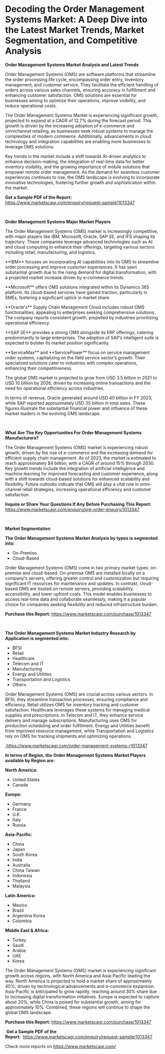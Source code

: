 <p><h1>Decoding the Order Management Systems Market: A Deep Dive into the Latest Market Trends, Market Segmentation, and Competitive Analysis</h1></p><p><strong>Order Management Systems Market Analysis and Latest Trends</strong></p>
<p><p>Order Management Systems (OMS) are software platforms that streamline the order processing life cycle, encompassing order entry, inventory management, and customer service. They facilitate the efficient handling of orders across various sales channels, ensuring accuracy in fulfillment and enhancing customer satisfaction. OMS solutions are essential for businesses aiming to optimize their operations, improve visibility, and reduce operational costs.</p><p>The Order Management Systems Market is experiencing significant growth, projected to expand at a CAGR of 12.7% during the forecast period. This growth is driven by the increasing adoption of e-commerce and omnichannel retailing, as businesses seek robust systems to manage the complexities of modern commerce. Additionally, advancements in cloud technology and integration capabilities are enabling more businesses to leverage OMS solutions.</p><p>Key trends in the market include a shift towards AI-driven analytics to enhance decision-making, the integration of real-time data for better inventory visibility, and the growing importance of mobile solutions that empower remote order management. As the demand for seamless customer experiences continues to rise, the OMS landscape is evolving to incorporate innovative technologies, fostering further growth and sophistication within the market.</p></p>
<p><strong>Get a Sample PDF of the Report:&nbsp;</strong> <a href="https://www.marketscagr.com/enquiry/request-sample/1013347?utm_campaign=1166&utm_medium=2&utm_source=Github&utm_content=ia&utm_term=06032025&utm_id=order-management-systems">https://www.marketscagr.com/enquiry/request-sample/1013347</a></p>
<p>&nbsp;</p>
<p><strong>Order Management Systems Major Market Players</strong></p>
<p><p>The Order Management Systems (OMS) market is increasingly competitive, with major players like IBM, Microsoft, Oracle, SAP SE, and IFS shaping its trajectory. These companies leverage advanced technologies such as AI and cloud computing to enhance their offerings, targeting various sectors including retail, manufacturing, and logistics.</p><p>**IBM** focuses on incorporating AI capabilities into its OMS to streamline order processing and improve customer experiences. It has seen substantial growth due to the rising demand for digital transformation, with a projected market increase driven by e-commerce trends.</p><p>**Microsoft** offers OMS solutions integrated within its Dynamics 365 platform. Its cloud-based services have gained traction, particularly in SMEs, fostering a significant uptick in market share.</p><p>**Oracle's** Supply Chain Management Cloud includes robust OMS functionalities, appealing to enterprises seeking comprehensive solutions. The company reports consistent growth, propelled by industries prioritizing operational efficiency.</p><p>**SAP SE** provides a strong OMS alongside its ERP offerings, catering predominantly to large enterprises. The adoption of SAP’s intelligent suite is expected to bolster its market position significantly.</p><p>**ServiceMax** and **ServicePower** focus on service management order systems, capitalizing on the field service sector’s growth. Their specialized solutions cater to industries with complex operations, enhancing their competitiveness.</p><p>The global OMS market is projected to grow from USD 3.5 billion in 2021 to USD 10 billion by 2026, driven by increasing online transactions and the need for operational efficiency across industries.</p><p>In terms of revenue, Oracle generated around USD 40 billion in FY 2023, while SAP reported approximately USD 35 billion in total sales. These figures illustrate the substantial financial power and influence of these market leaders in the evolving OMS landscape.</p></p>
<p>&nbsp;</p>
<p><strong>What Are The Key Opportunities For Order Management Systems Manufacturers?</strong></p>
<p><p>The Order Management Systems (OMS) market is experiencing robust growth, driven by the rise of e-commerce and the increasing demand for efficient supply chain management. As of 2023, the market is estimated to reach approximately $4 billion, with a CAGR of around 15% through 2030. Key growth trends include the integration of artificial intelligence and machine learning for improved forecasting and customer experience, along with a shift towards cloud-based solutions for enhanced scalability and flexibility. Future outlooks indicate that OMS will play a vital role in omni-channel retail strategies, increasing operational efficiency and customer satisfaction.</p></p>
<p><strong>Inquire or Share Your Questions If Any Before Purchasing This Report:</strong> <a href="https://www.marketscagr.com/enquiry/pre-order-enquiry/1013347?utm_campaign=1166&utm_medium=2&utm_source=Github&utm_content=ia&utm_term=06032025&utm_id=order-management-systems">https://www.marketscagr.com/enquiry/pre-order-enquiry/1013347</a></p>
<p>&nbsp;</p>
<p><strong>Market Segmentation</strong></p>
<p><strong>The Order Management Systems Market Analysis by types is segmented into:</strong></p>
<p><ul><li>On-Premise</li><li>Cloud-Based</li></ul></p>
<p><p>Order Management Systems (OMS) come in two primary market types: on-premise and cloud-based. On-premise OMS are installed locally on a company's servers, offering greater control and customization but requiring significant IT resources for maintenance and updates. In contrast, cloud-based OMS are hosted on remote servers, providing scalability, accessibility, and lower upfront costs. This model enables businesses to access real-time data and collaborate seamlessly, making it a popular choice for companies seeking flexibility and reduced infrastructure burden.</p></p>
<p><strong>Purchase this Report:&nbsp;</strong><a href="https://www.marketscagr.com/purchase/1013347?utm_campaign=1166&utm_medium=2&utm_source=Github&utm_content=ia&utm_term=06032025&utm_id=order-management-systems">https://www.marketscagr.com/purchase/1013347</a></p>
<p>&nbsp;</p>
<p><strong>The Order Management Systems Market Industry Research by Application is segmented into:</strong></p>
<p><ul><li>BFSI</li><li>Retail</li><li>Healthcare</li><li>Telecom and IT</li><li>Manufacturing</li><li>Energy and Utilities</li><li>Transportation and Logistics</li><li>Others</li></ul></p>
<p><p>Order Management Systems (OMS) are crucial across various sectors. In BFSI, they streamline transaction processes, ensuring compliance and efficiency. Retail utilizes OMS for inventory tracking and customer satisfaction. Healthcare leverages these systems for managing medical supplies and prescriptions. In Telecom and IT, they enhance service delivery and manage subscriptions. Manufacturing uses OMS for production scheduling and order fulfillment. Energy and Utilities benefit from improved resource management, while Transportation and Logistics rely on OMS for tracking shipments and optimizing operations.</p></p>
<p><a href="https://www.marketscagr.com/order-management-systems-r1013347?utm_campaign=1166&utm_medium=2&utm_source=Github&utm_content=ia&utm_term=06032025&utm_id=order-management-systems">&nbsp;https://www.marketscagr.com/order-management-systems-r1013347</a></p>
<p><strong>In terms of Region, the Order Management Systems Market Players available by Region are:</strong></p>
<p>
    <p> <strong> North America: </strong>
        <ul>
            <li>United States</li>
            <li>Canada</li>
        </ul>
        </p> 
    <p> <strong> Europe: </strong>
        <ul>
            <li>Germany</li>
            <li>France</li>
            <li>U.K.</li>
            <li>Italy</li>
            <li>Russia</li>
        </ul>
        </p> 
    <p> <strong> Asia-Pacific: </strong>
        <ul>
            <li>China</li>
            <li>Japan</li>
            <li>South Korea</li>
            <li>India</li>
            <li>Australia</li>
            <li>China Taiwan</li>
            <li>Indonesia</li>
            <li>Thailand</li>
            <li>Malaysia</li>
        </ul>
        </p> 
    <p> <strong> Latin America: </strong>
        <ul>
            <li>Mexico</li>
            <li>Brazil</li>
            <li>Argentina Korea</li>
            <li>Colombia</li>
        </ul>
        </p> 
    <p> <strong> Middle East & Africa: </strong>
        <ul>
            <li>Turkey</li>
            <li>Saudi</li>
            <li>Arabia</li>
            <li>UAE</li>
            <li>Korea</li>
        </ul>
    </p>
    </p>
<p><p>The Order Management Systems (OMS) market is experiencing significant growth across regions, with North America and Asia-Pacific leading the way. North America is projected to hold a market share of approximately 40%, driven by technological advancements and e-commerce expansion. Asia-Pacific is anticipated to grow rapidly, reaching around 30% share due to increasing digital transformation initiatives. Europe is expected to capture about 20%, while China is poised for substantial growth, aiming for approximately 10%. Combined, these regions will continue to shape the global OMS landscape.</p></p>
<p><strong>Purchase this Report: </strong><a href="https://www.marketscagr.com/purchase/1013347?utm_campaign=1166&utm_medium=2&utm_source=Github&utm_content=ia&utm_term=06032025&utm_id=order-management-systems">https://www.marketscagr.com/purchase/1013347</a></p>
<p>&nbsp;<strong>Get a Sample PDF of the Report:&nbsp;&nbsp;</strong><a href="https://www.marketscagr.com/enquiry/request-sample/1013347?utm_campaign=1166&utm_medium=2&utm_source=Github&utm_content=ia&utm_term=06032025&utm_id=order-management-systems">https://www.marketscagr.com/enquiry/request-sample/1013347</a></p>
<p><strong></strong></p>
<p>Check more reports on <a href="https://www.marketscagr.com/?utm_campaign=1166&utm_medium=2&utm_source=Github&utm_content=ia&utm_term=06032025&utm_id=order-management-systems">https://www.marketscagr.com/</a></p>